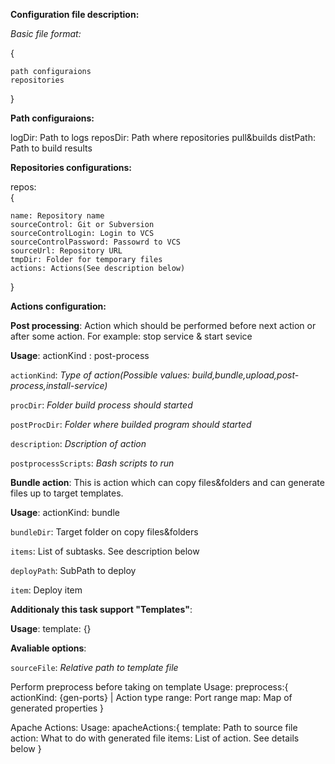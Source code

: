 **Configuration file description:**

_Basic file format:_

{  

    path configuraions  
    repositories  
}

**Path configuraions:**
    
logDir: Path to logs
reposDir: Path where repositories pull&builds
distPath: Path to  build results

**Repositories configurations:**

 repos:  
 {   
 
    name: Repository name
    sourceControl: Git or Subversion
    sourceControlLogin: Login to VCS
    sourceControlPassword: Passowrd to VCS
    sourceUrl: Repository URL
    tmpDir: Folder for temporary files
    actions: Actions(See description below)
 }


**Actions configuration:**


**Post processing**: Action which should be performed before  next action or after some action. For example: stop service & start sevice

**Usage**: actionKind : post-process

`actionKind`: _Type of action(Possible values: build,bundle,upload,post-process,install-service)_

`procDir`: _Folder build process should started_

`postProcDir`: _Folder where builded program should started_

`description`: _Dscription of action_

`postprocessScripts`: _Bash scripts to run_



**Bundle action**: This is action which can copy files&folders and can generate files up to target templates.

**Usage**: actionKind: bundle

`bundleDir`: Target folder on copy files&folders

`items`: List of subtasks. See description below

`deployPath`: SubPath to deploy

`item`: Deploy item
 
**Additionaly this task support "Templates"**:

**Usage**: template: {}

**Avaliable options**:

`sourceFile`: _Relative path to template file_


Perform preprocess before taking on template
Usage:
preprocess:{
    actionKind: {gen-ports} | Action type
    range: Port range
    map: Map of generated properties 
}

Apache Actions:
Usage: 
apacheActions:{
    template: Path to source file
    action: What to do with generated file
    items: List of action. See details below 
}

